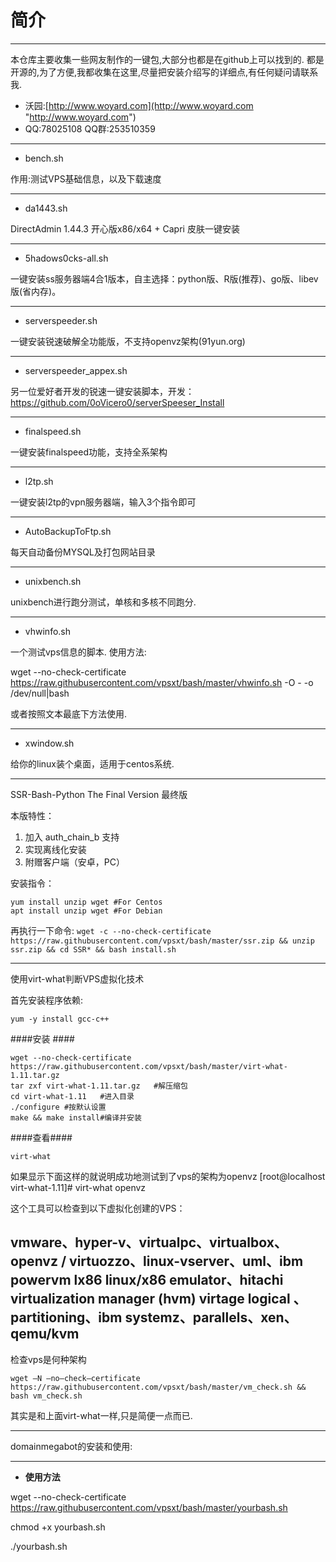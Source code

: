 # 简介 #

----------

  本仓库主要收集一些网友制作的一键包,大部分也都是在github上可以找到的.
都是开源的,为了方便,我都收集在这里,尽量把安装介绍写的详细点,有任何疑问请联系我.

- 沃园:[http://www.woyard.com](http://www.woyard.com "http://www.woyard.com")
- QQ:78025108 QQ群:253510359


----------

-  bench.sh

作用:测试VPS基础信息，以及下载速度

----------
- da1443.sh

DirectAdmin 1.44.3 开心版x86/x64 + Capri 皮肤一键安装

----------


- 5hadows0cks-all.sh

一键安装ss服务器端4合1版本，自主选择：python版、R版(推荐)、go版、libev版(省内存)。


----------
 

- serverspeeder.sh

一键安装锐速破解全功能版，不支持openvz架构(91yun.org)

----------
- serverspeeder_appex.sh

另一位爱好者开发的锐速一键安装脚本，开发：https://github.com/0oVicero0/serverSpeeser_Install


----------
- finalspeed.sh

一键安装finalspeed功能，支持全系架构

----------
- l2tp.sh

一键安装l2tp的vpn服务器端，输入3个指令即可

----------
- AutoBackupToFtp.sh

每天自动备份MYSQL及打包网站目录


----------
- unixbench.sh

unixbench进行跑分测试，单核和多核不同跑分.


----------
-  vhwinfo.sh

一个测试vps信息的脚本.
使用方法:


wget --no-check-certificate https://raw.githubusercontent.com/vpsxt/bash/master/vhwinfo.sh -O - -o /dev/null|bash

或者按照文本最底下方法使用.

----------
- xwindow.sh

给你的linux装个桌面，适用于centos系统.


----------
SSR-Bash-Python The Final Version 最终版

本版特性：

1. 加入 auth_chain_b 支持
2. 实现离线化安装
3. 附赠客户端（安卓，PC）


安装指令：

    yum install unzip wget #For Centos
    apt install unzip wget #For Debian

再执行一下命令:
    `wget -c --no-check-certificate https://raw.githubusercontent.com/vpsxt/bash/master/ssr.zip && unzip ssr.zip && cd SSR* && bash install.sh`

----------
使用virt-what判断VPS虚拟化技术

首先安装程序依赖:

    yum -y install gcc-c++

####安装 ####

    wget --no-check-certificate https://raw.githubusercontent.com/vpsxt/bash/master/virt-what-1.11.tar.gz
    tar zxf virt-what-1.11.tar.gz   #解压缩包
    cd virt-what-1.11   #进入目录
    ./configure #按默认设置
    make && make install#编译并安装

####查看####

    virt-what

如果显示下面这样的就说明成功地测试到了vps的架构为openvz
[root@localhost virt-what-1.11]# virt-what
openvz

这个工具可以检查到以下虚拟化创建的VPS：

vmware、hyper-v、virtualpc、virtualbox、openvz / virtuozzo、linux-vserver、uml、ibm powervm lx86 linux/x86 emulator、hitachi virtualization manager (hvm) virtage logical 、partitioning、ibm systemz、parallels、xen、qemu/kvm
----------
检查vps是何种架构

    wget –N —no–check–certificate 
    https://raw.githubusercontent.com/vpsxt/bash/master/vm_check.sh && bash vm_check.sh

其实是和上面virt-what一样,只是简便一点而已.

----------
domainmegabot的安装和使用:





----------



- **使用方法**

wget --no-check-certificate https://raw.githubusercontent.com/vpsxt/bash/master/yourbash.sh

chmod +x yourbash.sh

./yourbash.sh


